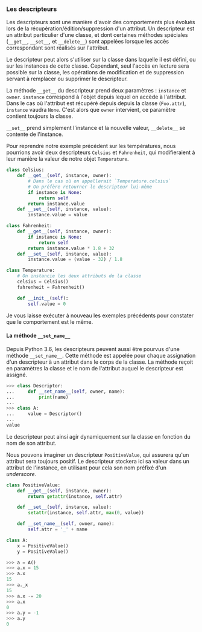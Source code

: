 ### Les descripteurs

Les descripteurs sont une manière d'avoir des comportements plus évolués lors de la récupération/édition/suppression d'un attribut.
Un descripteur est un attribut particulier d'une classe, et dont certaines méthodes spéciales (`__get__`, `__set__`, et `__delete__`) sont appelées lorsque les accès correspondant sont réalisés sur l'attribut.

Le descripteur peut alors s'utiliser sur la classe dans laquelle il est défini, ou sur les instances de cette classe.
Cependant, seul l'accès en lecture sera possible sur la classe, les opérations de modification et de suppression servant à remplacer ou supprimer le descripteur.

La méthode `__get__` du descripteur prend deux paramètres : `instance` et `owner`.
`instance` correspond à l'objet depuis lequel on accède à l'attribut.
Dans le cas où l'attribut est récupéré depuis depuis la classe (`Foo.attr`), `instance` vaudra `None`.
C'est alors que `owner` intervient, ce paramètre contient toujours la classe.

`__set__` prend simplement l'instance et la nouvelle valeur, `__delete__` se contente de l'instance.

Pour reprendre notre exemple précédent sur les températures, nous pourrions avoir deux descripteurs `Celsius` et `Fahrenheit`, qui modifieraient à leur manière la valeur de notre objet `Temperature`.

```python
class Celsius:
    def __get__(self, instance, owner):
        # Dans le cas où on appellerait `Temperature.celsius`
        # On préfère retourner le descripteur lui-même
        if instance is None:
            return self
        return instance.value
    def __set__(self, instance, value):
        instance.value = value

class Fahrenheit:
    def __get__(self, instance, owner):
        if instance is None:
            return self
        return instance.value * 1.8 + 32
    def __set__(self, instance, value):
        instance.value = (value - 32) / 1.8

class Temperature:
    # On instancie les deux attributs de la classe
    celsius = Celsius()
    fahrenheit = Fahrenheit()

    def __init__(self):
        self.value = 0
```

Je vous laisse exécuter à nouveau les exemples précédents pour constater que le comportement est le même.

#### La méthode `__set_name__`

Depuis Python 3.6, les descripteurs peuvent aussi être pourvus d'une méthode `__set_name__`.
Cette méthode est appelée pour chaque assignation d'un descripteur à un attribut dans le corps de la classe.
La méthode reçoit en paramètres la classe et le nom de l'attribut auquel le descripteur est assigné.

```python
>>> class Descriptor:
...     def __set_name__(self, owner, name):
...         print(name)
...
>>> class A:
...     value = Descriptor()
...
value
```

Le descripteur peut ainsi agir dynamiquement sur la classe en fonction du nom de son attribut.

Nous pouvons imaginer un descripteur `PositiveValue`, qui assurera qu'un attribut sera toujours positif.
Le descripteur stockera ici sa valeur dans un attribut de l'instance, en utilisant pour cela son nom préfixé d'un *underscore*.

```python
class PositiveValue:
    def __get__(self, instance, owner):
        return getattr(instance, self.attr)

    def __set__(self, instance, value):
        setattr(instance, self.attr, max(0, value))

    def __set_name__(self, owner, name):
        self.attr = '_' + name

class A:
    x = PositiveValue()
    y = PositiveValue()
```

```python
>>> a = A()
>>> a.x = 15
>>> a.x
15
>>> a._x
15
>>> a.x -= 20
>>> a.x
0
>>> a.y = -1
>>> a.y
0
```
